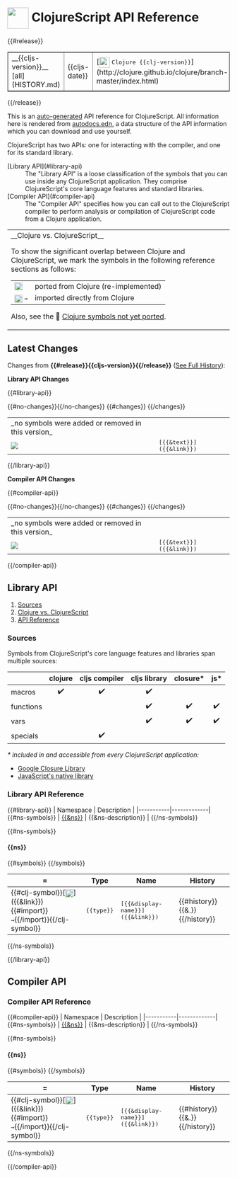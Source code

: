 # <img valign="middle" width="48px" src="http://i.imgur.com/Hi20huC.png"> ClojureScript API Reference

{{#release}}
 <table border="1">
<tr>
<td>__{{cljs-version}}__ [all](HISTORY.md)</td>
<td>{{cljs-date}}</td>
<td>[<img valign="middle" width="24px" src="http://i.imgur.com/1GjPKvB.png">
<kbd>Clojure {{clj-version}}</kbd>](http://clojure.github.io/clojure/branch-master/index.html)</td>
<td>[<img valign="middle" width="18px" src="http://i.imgur.com/yGyeE7k.png">
<kbd>Closure Lib {{gclosure-lib}}</kbd>](http://www.closurecheatsheet.com/)</td>
</tr>
</table>
{{/release}}

This is an [auto-generated](https://github.com/cljsinfo/api-refs) API reference
for ClojureScript.  All information here is rendered from
[autodocs.edn](autodocs.edn), a data structure of the API information which you
can download and use yourself.

ClojureScript has two APIs:  one for interacting with the compiler, and one for
its standard library.

 <dl>
<dt>[Library API](#library-api)</dt>
<dd>
The "Library API" is a loose classification of the symbols that you can use
inside any ClojureScript application.  They comprise ClojureScript's core
language features and standard libraries.
</dd>
<dt>[Compiler API](#compiler-api)</dt>
<dd>The "Compiler API" specifies how you can call out to the ClojureScript compiler
to perform analysis or compilation of ClojureScript code from a Clojure application.
</dd>
</dl>

 <table>
<tr><td>
__Clojure vs. ClojureScript__

To show the significant overlap between Clojure and ClojureScript, we mark the symbols
in the following reference sections as follows:

 <table>
<tr>
<td><img width="18px" valign="middle" src="http://i.imgur.com/1GjPKvB.png"></td>
<td>
ported from Clojure (re-implemented)
</td>
</tr>
<tr>
<td><img width="18px" valign="middle" src="http://i.imgur.com/1GjPKvB.png"> <samp>→</samp></td>
<td>
imported directly from Clojure
</td>
</tr>
</table>

Also, see the :no_entry_sign: [Clojure symbols not yet ported](UNPORTED.md).

</tr></td></table>


## Latest Changes

Changes from __{{#release}}{{cljs-version}}{{/release}}__ ([See Full History](HISTORY.md)):

__Library API Changes__

{{#library-api}}
 <table>
{{#no-changes}}<tr><td>_no symbols were added or removed in this version_</td></tr>{{/no-changes}}
{{#changes}}
<tr>
<td>
<img valign="middle" src="https://img.shields.io/badge/{{change}}-{{shield-text}}-{{shield-color}}.svg">
</td>
<td><samp>[{{&text}}]({{&link}})</samp></td>
</tr>
{{/changes}}
</table>
{{/library-api}}

__Compiler API Changes__

{{#compiler-api}}
 <table>
{{#no-changes}}<tr><td>_no symbols were added or removed in this version_</td></tr>{{/no-changes}}
{{#changes}}
<tr>
<td>
<img valign="middle" src="https://img.shields.io/badge/{{change}}-{{shield-text}}-{{shield-color}}.svg">
</td>
<td><samp>[{{&text}}]({{&link}})</samp></td>
</tr>
{{/changes}}
</table>
{{/compiler-api}}

## Library API

1. [Sources](#sources)
1. [Clojure vs. ClojureScript](#clojure-vs-clojurescript)
1. [API Reference](#library-api-reference)

### Sources

Symbols from ClojureScript's core language features and libraries span multiple
sources:

|             | clojure            | cljs compiler      | cljs library       | closure\*          | js\*               |
|-------------|:------------------:|:------------------:|:------------------:|:------------------:|:------------------:|
| macros      | :heavy_check_mark: | :heavy_check_mark: | :heavy_check_mark: |                    |                    |
| functions   |                    |                    | :heavy_check_mark: | :heavy_check_mark: | :heavy_check_mark: |
| vars        |                    |                    | :heavy_check_mark: | :heavy_check_mark: | :heavy_check_mark: |
| specials    |                    | :heavy_check_mark: |                    |                    |                    |

_\* included in and accessible from every ClojureScript application:_

- [Google Closure Library](http://www.closurecheatsheet.com/)
- [JavaScript's native library](https://developer.mozilla.org/docs/Web/JavaScript/Reference)

### Library API Reference

{{#library-api}}
| Namespace | Description |
|-----------|-------------|
{{#ns-symbols}}
| [{{&ns}}](#{{&ns-link}}) | {{&ns-description}} |
{{/ns-symbols}}

{{#ns-symbols}}
#### {{ns}}

 <table>
<thead><tr>
<th>=</th>
<th>Type</th>
<th>Name</th>
<th>History</th>
</tr></thead>
{{#symbols}}
<tr>
<td>{{#clj-symbol}}[<img width="18px" valign="middle" src="http://i.imgur.com/1GjPKvB.png">]({{&link}}){{#import}} <samp>→</samp>{{/import}}{{/clj-symbol}}</td>
<td><samp>{{type}}</samp></td>
<td><samp>[{{&display-name}}]({{&link}})</samp></td>
<td>{{#history}}{{&.}} {{/history}}</td>
</tr>
{{/symbols}}
</table>
{{/ns-symbols}}

{{/library-api}}

## Compiler API

### Compiler API Reference

{{#compiler-api}}
| Namespace | Description |
|-----------|-------------|
{{#ns-symbols}}
| [{{&ns}}](#{{&ns-link}}) | {{&ns-description}} |
{{/ns-symbols}}

{{#ns-symbols}}
#### {{ns}}

 <table>
<thead><tr>
<th>=</th>
<th>Type</th>
<th>Name</th>
<th>History</th>
</tr></thead>
{{#symbols}}
<tr>
<td>{{#clj-symbol}}[<img width="18px" valign="middle" src="http://i.imgur.com/1GjPKvB.png">]({{&link}}){{#import}} <samp>→</samp>{{/import}}{{/clj-symbol}}</td>
<td><samp>{{type}}</samp></td>
<td><samp>[{{&display-name}}]({{&link}})</samp></td>
<td>{{#history}}{{&.}} {{/history}}</td>
</tr>
{{/symbols}}
</table>
{{/ns-symbols}}

{{/compiler-api}}
